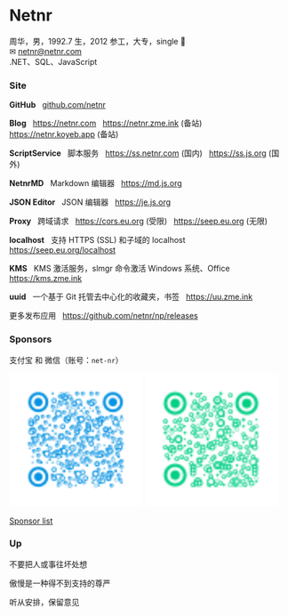 # Netnr
周华，男，1992.7 生，2012 参工，大专，single 🤣  
✉ netnr@netnr.com  
.NET、SQL、JavaScript


### Site
**GitHub**
&nbsp; [github.com/netnr](https://github.com/netnr) 

**Blog**
&nbsp; https://netnr.com
&nbsp; https://netnr.zme.ink (备站)
&nbsp; https://netnr.koyeb.app (备站)

**ScriptService**
&nbsp; 脚本服务
&nbsp; https://ss.netnr.com (国内)
&nbsp; https://ss.js.org (国外)

**NetnrMD**
&nbsp; Markdown 编辑器
&nbsp; https://md.js.org

**JSON Editor**
&nbsp; JSON 编辑器
&nbsp; https://je.js.org

**Proxy**
&nbsp; 跨域请求
&nbsp; https://cors.eu.org (受限)
&nbsp; https://seep.eu.org (无限)

**localhost**
&nbsp; 支持 HTTPS (SSL) 和子域的 localhost
&nbsp; https://seep.eu.org/localhost

**KMS**
&nbsp; KMS 激活服务，slmgr 命令激活 Windows 系统、Office
&nbsp; https://kms.zme.ink

**uuid**
&nbsp; 一个基于 Git 托管去中心化的收藏夹，书签
&nbsp; https://uu.zme.ink

更多发布应用
&nbsp; https://github.com/netnr/np/releases


### Sponsors
支付宝 和 微信（账号：`net-nr`）  

<img src="static/donate/alipay.svg" title="支付宝" height="240" />
<img src="static/donate/wechat.svg" title="微信，微信账号：net-nr" height="240" />

[Sponsor list](SPONSORS.md)


### Up
不要把人或事往坏处想

傲慢是一种得不到支持的尊严

听从安排，保留意见